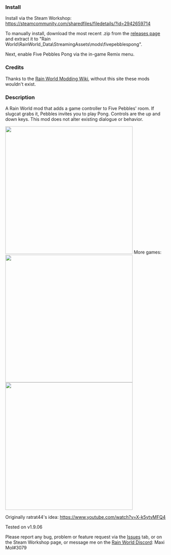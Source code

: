 ### Install
Install via the Steam Workshop: https://steamcommunity.com/sharedfiles/filedetails/?id=2942659714

To manually install, download the most recent .zip from the [releases page](https://github.com/woutkolkman/fivepebblespong/releases) and extract it to "Rain World\RainWorld_Data\StreamingAssets\mods\fivepebblespong".

Next, enable Five Pebbles Pong via the in-game Remix menu.


### Credits
Thanks to the [Rain World Modding Wiki](https://rainworldmodding.miraheze.org/), without this site these mods wouldn't exist.


### Description
A Rain World mod that adds a game controller to Five Pebbles' room. If slugcat grabs it, Pebbles invites you to play Pong. Controls are the up and down keys. This mod does not alter existing dialogue or behavior.

<img src="https://github.com/woutkolkman/fivepebblespong/blob/master/gifs/fivepebblespong.gif" height="400">
More games:  
<img src="https://github.com/woutkolkman/fivepebblespong/blob/master/gifs/fivepebblesbreakout.gif" height="400">
<img src="https://github.com/woutkolkman/fivepebblespong/blob/master/gifs/fivepebblesgrabdot.gif" height="400">

Originally ratrat44's idea: https://www.youtube.com/watch?v=X-k5ytvMFQ4

Tested on v1.9.06

Please report any bug, problem or feature request via the [Issues](https://github.com/woutkolkman/fivepebblespong/issues) tab, or on the Steam Workshop page, or message me on the [Rain World Discord](https://discord.gg/rainworld): Maxi Mol#3079
